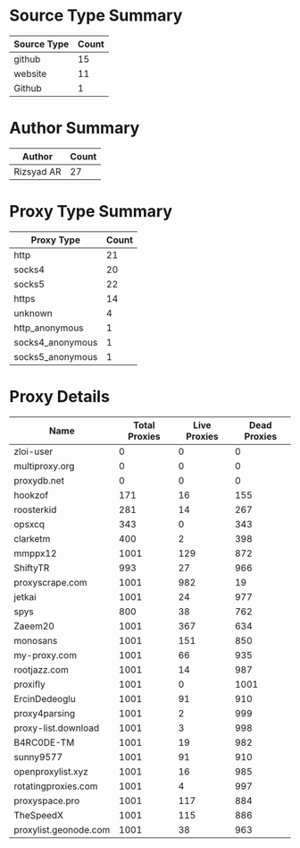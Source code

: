# Source Type Summary

| Source Type | Count |
|-------------|-------|
| github | 15 |
| website | 11 |
| Github | 1 |


# Author Summary

| Author | Count |
|--------|-------|
| Rizsyad AR | 27 |


# Proxy Type Summary

| Proxy Type | Count |
|------------|-------|
| http | 21 |
| socks4 | 20 |
| socks5 | 22 |
| https | 14 |
| unknown | 4 |
| http_anonymous | 1 |
| socks4_anonymous | 1 |
| socks5_anonymous | 1 |


# Proxy Details

| Name | Total Proxies | Live Proxies | Dead Proxies |
|------|---------------|--------------|---------------|
| zloi-user | 0 | 0 | 0 |
| multiproxy.org | 0 | 0 | 0 |
| proxydb.net | 0 | 0 | 0 |
| hookzof | 171 | 16 | 155 |
| roosterkid | 281 | 14 | 267 |
| opsxcq | 343 | 0 | 343 |
| clarketm | 400 | 2 | 398 |
| mmppx12 | 1001 | 129 | 872 |
| ShiftyTR | 993 | 27 | 966 |
| proxyscrape.com | 1001 | 982 | 19 |
| jetkai | 1001 | 24 | 977 |
| spys | 800 | 38 | 762 |
| Zaeem20 | 1001 | 367 | 634 |
| monosans | 1001 | 151 | 850 |
| my-proxy.com | 1001 | 66 | 935 |
| rootjazz.com | 1001 | 14 | 987 |
| proxifly | 1001 | 0 | 1001 |
| ErcinDedeoglu | 1001 | 91 | 910 |
| proxy4parsing | 1001 | 2 | 999 |
| proxy-list.download | 1001 | 3 | 998 |
| B4RC0DE-TM | 1001 | 19 | 982 |
| sunny9577 | 1001 | 91 | 910 |
| openproxylist.xyz | 1001 | 16 | 985 |
| rotatingproxies.com | 1001 | 4 | 997 |
| proxyspace.pro | 1001 | 117 | 884 |
| TheSpeedX | 1001 | 115 | 886 |
| proxylist.geonode.com | 1001 | 38 | 963 |
